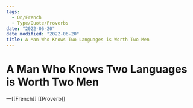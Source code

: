 ```yaml
---
tags:
  - On/French
  - Type/Quote/Proverbs
date: "2022-06-20"
date modified: "2022-06-20"
title: A Man Who Knows Two Languages is Worth Two Men
---
```


# A Man Who Knows Two Languages is Worth Two Men
—[[French]] [[Proverb]]
